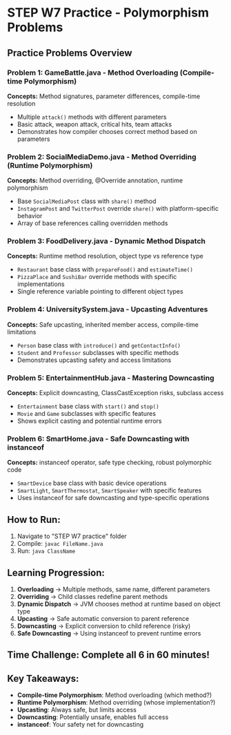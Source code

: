 # STEP W7 Practice - Polymorphism Problems

## Practice Problems Overview

### Problem 1: GameBattle.java - Method Overloading (Compile-time Polymorphism)
**Concepts:** Method signatures, parameter differences, compile-time resolution
- Multiple `attack()` methods with different parameters
- Basic attack, weapon attack, critical hits, team attacks
- Demonstrates how compiler chooses correct method based on parameters

### Problem 2: SocialMediaDemo.java - Method Overriding (Runtime Polymorphism)
**Concepts:** Method overriding, @Override annotation, runtime polymorphism
- Base `SocialMediaPost` class with `share()` method
- `InstagramPost` and `TwitterPost` override `share()` with platform-specific behavior
- Array of base references calling overridden methods

### Problem 3: FoodDelivery.java - Dynamic Method Dispatch
**Concepts:** Runtime method resolution, object type vs reference type
- `Restaurant` base class with `prepareFood()` and `estimateTime()`
- `PizzaPlace` and `SushiBar` override methods with specific implementations
- Single reference variable pointing to different object types

### Problem 4: UniversitySystem.java - Upcasting Adventures
**Concepts:** Safe upcasting, inherited member access, compile-time limitations
- `Person` base class with `introduce()` and `getContactInfo()`
- `Student` and `Professor` subclasses with specific methods
- Demonstrates upcasting safety and access limitations

### Problem 5: EntertainmentHub.java - Mastering Downcasting
**Concepts:** Explicit downcasting, ClassCastException risks, subclass access
- `Entertainment` base class with `start()` and `stop()`
- `Movie` and `Game` subclasses with specific features
- Shows explicit casting and potential runtime errors

### Problem 6: SmartHome.java - Safe Downcasting with instanceof
**Concepts:** instanceof operator, safe type checking, robust polymorphic code
- `SmartDevice` base class with basic device operations
- `SmartLight`, `SmartThermostat`, `SmartSpeaker` with specific features
- Uses instanceof for safe downcasting and type-specific operations

## How to Run:
1. Navigate to "STEP W7 practice" folder
2. Compile: `javac FileName.java`
3. Run: `java ClassName`

## Learning Progression:
1. **Overloading** → Multiple methods, same name, different parameters
2. **Overriding** → Child classes redefine parent methods
3. **Dynamic Dispatch** → JVM chooses method at runtime based on object type
4. **Upcasting** → Safe automatic conversion to parent reference
5. **Downcasting** → Explicit conversion to child reference (risky)
6. **Safe Downcasting** → Using instanceof to prevent runtime errors

## Time Challenge: Complete all 6 in 60 minutes!

## Key Takeaways:
- **Compile-time Polymorphism**: Method overloading (which method?)
- **Runtime Polymorphism**: Method overriding (whose implementation?)
- **Upcasting**: Always safe, but limits access
- **Downcasting**: Potentially unsafe, enables full access
- **instanceof**: Your safety net for downcasting